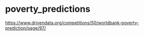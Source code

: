 # poverty_predictions
https://www.drivendata.org/competitions/50/worldbank-poverty-prediction/page/97/
